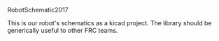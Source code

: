 RobotSchematic2017

This is our robot's schematics as a kicad project.  The library should be generically useful to other FRC teams.
